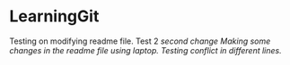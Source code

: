 # LearningGit

Testing on modifying readme file. Test 2 
<i>second change<i>
Making some changes in the readme file using laptop.
Testing conflict in different lines.
